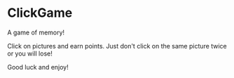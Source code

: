 # ClickGame

A game of memory!

Click on pictures and earn points.  Just don't click on the same picture twice or you will lose!

Good luck and enjoy!
